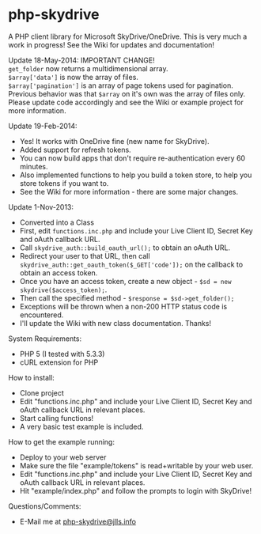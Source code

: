 php-skydrive
============

A PHP client library for Microsoft SkyDrive/OneDrive.
This is very much a work in progress!
See the Wiki for updates and documentation!

Update 18-May-2014:
IMPORTANT CHANGE!<br>
`get_folder` now returns a multidimensional array.<br>
`$array['data']` is now the array of files.<br>
`$array['pagination']` is an array of page tokens used for pagination.<br>
Previous behavior was that `$array` on it's own was the array of files only.<br>
Please update code accordingly and see the Wiki or example project for more information.

Update 19-Feb-2014:
- Yes! It works with OneDrive fine (new name for SkyDrive).
- Added support for refresh tokens.
- You can now build apps that don't require re-authentication every 60 minutes.
- Also implemented functions to help you build a token store, to help you store tokens if you want to.
- See the Wiki for more information - there are some major changes.

Update 1-Nov-2013:
- Converted into a Class
- First, edit `functions.inc.php` and include your Live Client ID, Secret Key and oAuth callback URL.
- Call `skydrive_auth::build_oauth_url();` to obtain an oAuth URL.
- Redirect your user to that URL, then call `skydrive_auth::get_oauth_token($_GET['code']);` on the callback to obtain an access token.
- Once you have an access token, create a new object - `$sd = new skydrive($access_token);`.
- Then call the specified method - `$response = $sd->get_folder();`
- Exceptions will be thrown when a non-200 HTTP status code is encountered.
- I'll update the Wiki with new class documentation. Thanks!

System Requirements:
- PHP 5 (I tested with 5.3.3)
- cURL extension for PHP

How to install:
- Clone project
- Edit "functions.inc.php" and include your Live Client ID, Secret Key and oAuth callback URL in relevant places.
- Start calling functions!
- A very basic test example is included.

How to get the example running:
- Deploy to your web server
- Make sure the file "example/tokens" is read+writable by your web user.
- Edit "functions.inc.php" and include your Live Client ID, Secret Key and oAuth callback URL in relevant places.
- Hit "example/index.php" and follow the prompts to login with SkyDrive!

Questions/Comments:
- E-Mail me at php-skydrive@jlls.info
